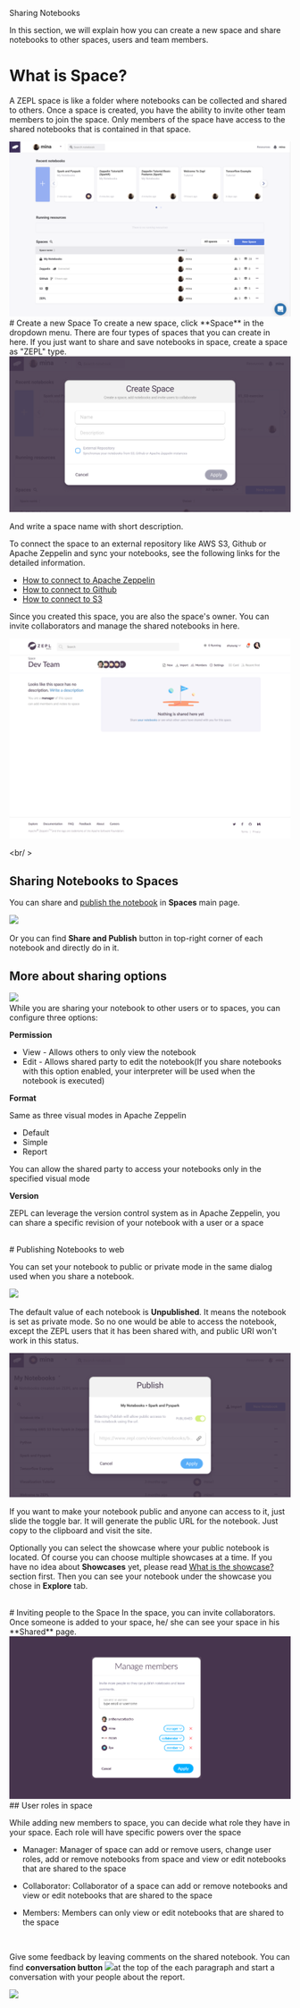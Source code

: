 <span class="header-font">Sharing Notebooks</span>

In this section, we will explain how you can create a new space and share notebooks to other spaces, users and team members.

# What is Space?

A ZEPL space is like a folder where notebooks can be collected and shared to others.
Once a space is created, you have the ability to invite other team members to join the space. Only members of the space have access to the shared notebooks that is contained in that space.

<img src="../img/shared_main.png" class="image-box big-img"/>

<br/>
# Create a new Space
To create a new space, click **Space** in the dropdown menu.
There are four types of spaces that you can create in here. 
If you just want to share and save notebooks in space, create a space as "ZEPL" type.

<img src="../img/create_new_space.png" class="image-box big-img"/>

And write a space name with short description. 

To connect the space to an external repository like AWS S3, Github or Apache Zeppelin and sync your notebooks, see the following links for the detailed information.
  
  * [How to connect to Apache Zeppelin](../zeppelin_integration)
  * [How to connect to Github](../github_integration)
  * [How to connect to S3](../s3_integration)

Since you created this space, you are also the space's owner. You can invite collaborators and manage the shared notebooks in here.

<img src="../img/after_add_space.png" class="image-box big-img"/>

<br/ >

## Sharing Notebooks to Spaces
You can share and [publish the notebook](exploring_notebook.md) in **Spaces** main page. 

<img src="../img/card_share_menu.png" class="card-img" />

Or you can find **Share and Publish** button in top-right corner of each notebook and directly do in it.
<br />

## More about sharing options
<img src="../img/sharing_dialog.png" class="image-box big-img"/>

<br />
While you are sharing your notebook to other users or to spaces, you can
configure three options:

**Permission**

* View - Allows others to only view the notebook
* Edit - Allows shared party to edit the notebook(If you share notebooks
with this option enabled, your interpreter will be used when the
notebook is executed)

**Format**

Same as three visual modes in Apache Zeppelin

* Default
* Simple
* Report

You can allow the shared party to access your notebooks only in the specified visual mode

**Version**

ZEPL can leverage the version control system as in Apache Zeppelin,
you can share a specific revision of your notebook with a user or a space

<br/>
# Publishing Notebooks to web

You can set your notebook to public or private mode in the same dialog used when you share a notebook.

<img src="../img/publish_dialog_initial.png" class="image-box big-img"/>

The default value of each notebook is **Unpublished**. It means the notebook is set as private mode.
So no one would be able to access the notebook, except the ZEPL users that it has been shared with, and public URI won't work in this status.

<img src="../img/publish_dialog.png" class="image-box big-img"/>

If you want to make your notebook public and anyone can access to it, just slide the toggle bar.
It will generate the public URL for the notebook. Just copy to the clipboard and visit the site.

Optionally you can select the showcase where your public notebook is located.
Of course you can choose multiple showcases at a time. If you have no idea about **Showcases** yet, please read [What is the showcase?](exploring_notebooks.md#what-is-the-showcase) section first. 
Then you can see your notebook under the showcase you chose in **Explore** tab. 


<br/>
# Inviting people to the Space
In the space, you can invite collaborators. Once someone is added to your space, he/ she can see your space in his **Shared** page.

<img src="../img/invite_people.png" class="image-box big-img"/>

<br/>
## User roles in space

While adding new members to space, you can decide what role they have in
your space. Each role will have specific powers over the space

* Manager: Manager of space can add or remove users, change user roles,
add or remove notebooks from space and view or edit notebooks that are
shared to the space

* Collaborator: Collaborator of a space can add or remove notebooks and
view or edit notebooks that are shared to the space

* Members: Members can only view or edit notebooks that are shared to
the space

<br/>

Give some feedback by leaving comments on the shared notebook.
You can find **conversation button** <img src="../img/conversation_button.png" class="button-img"/>at the top of the each paragraph and start a conversation with your people about the report.

<img src="../img/conversation.png" class="image-box big-img"/>
